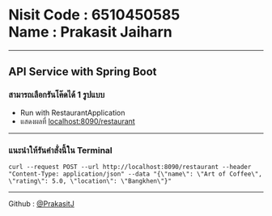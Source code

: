 <h1>
    Nisit Code : 6510450585 
    </br> 
    Name : Prakasit Jaiharn
</h1>

<hr />

<h2>API Service with Spring Boot</h2>

<h3>สามารถเลือกรันโค๊ดได้ 1 รูปแบบ</h3>
<ul>
    <li>Run with RestaurantApplication</li>
    <li>แสดงผลที่ <a href="http://localhost:8090/restaurant">localhost:8090/restaurant</a></li>
</ul>
<hr />
<h3>แนะนำให้รันคำสั่งนี้ใน Terminal</h3>
<code>curl --request POST --url http://localhost:8090/restaurant --header "Content-Type: application/json" --data "{\"name\": \"Art of Coffee\", \"rating\": 5.0, \"location\": \"Bangkhen\"}"</code>
<hr />
<footer>
    <p>Github : <a href="https://github.com/PrakasitJ">@PrakasitJ</a></p>
</footer>
